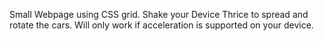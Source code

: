 Small Webpage using CSS grid.
Shake your Device Thrice to spread and rotate the cars.
Will only work if acceleration is supported on your device.
